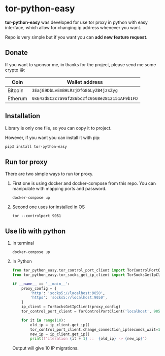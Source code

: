 # tor-python-easy

**tor-python-easy** was developed for use tor proxy in python with easy interface, which allow for
changing ip address whenever you want.

Repo is very simple but if you want you can **add new feature request**.

## Donate

If you want to sponsor me, in thanks for the project, please send me some crypto 😁:

|Coin|Wallet address|
|---|---|
|Bitcoin|`3EajE9DbLvEmBHLRzjDfG86LyZB4jzsZyg`|
|Etherum|`0xE43d8C2c7a9af286bc2fc0568e2812151AF9b1FD`|

## Installation

Library is only one file, so you can copy it to project.

However, if you want you can install it with pip:

```bash
pip3 install tor-python-easy
```

## Run tor proxy

There are two simple ways to run tor proxy.

1. First one is using docker and docker-compose from this repo. You can manipulate with mapping
   ports and password.
   ```shell
   docker-compose up
   ```
2. Second one uses tor installed in OS
   ```shell
   tor --controlport 9051 
   ```

## Use lib with python

1. In terminal
   ```shell
   docker-compose up
   ```
2. In Python
   ```python
   from tor_python_easy.tor_control_port_client import TorControlPortClient
   from tor_python_easy.tor_socks_get_ip_client import TorSocksGetIpClient
   
   if __name__ == '__main__':
       proxy_config = {
           'http': 'socks5://localhost:9050',
           'https': 'socks5://localhost:9050',
       }
       ip_client = TorSocksGetIpClient(proxy_config)
       tor_control_port_client = TorControlPortClient('localhost', 9051, 'test1234')
   
       for it in range(10):
           old_ip = ip_client.get_ip()
           tor_control_port_client.change_connection_ip(seconds_wait=10)
           new_ip = ip_client.get_ip()
           print(f'iteration {it + 1} ::  {old_ip} -> {new_ip}')
   ```
   
   Output will give 10 IP migrations.
